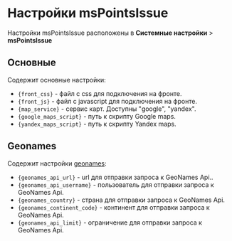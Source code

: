 # Настройки msPointsIssue

Настройки msPointsIssue расположены в **Системные настройки** > **msPointsIssue**

## Основные

Содержит основные настройки:

* `{front_css}` - файл с css для подключения на фронте.
* `{front_js}` - файл с javascript для подключения на фронте.
* `{map_service}` - сервис карт. Доступны "google", "yandex".
* `{google_maps_script}` - путь к скрипту Google maps.
* `{yandex_maps_script}` - путь к скрипту Yandex maps.

## Geonames

Содержит настройки [geonames][001]:

* `{geonames_api_url}` - url для отправки запроса к GeoNames Api..
* `{geonames_api_username}` - пользователь для отправки запроса к GeoNames Api.
* `{geonames_country}` - страна для отправки запроса к GeoNames Api.
* `{geonames_continent_code}` - континент для отправки запроса к GeoNames Api.
* `{geonames_api_limit}` - ограничение для отправки запроса к GeoNames Api.

[001]: http://www.geonames.org
